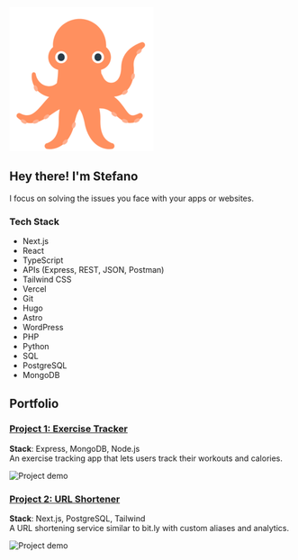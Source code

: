 ![just for fun](fxemoji--octopus.png)  
## Hey there! I'm Stefano 
I focus on solving the issues you face with your apps or websites.

### Tech Stack
- Next.js
- React
- TypeScript
- APIs (Express, REST, JSON, Postman)
- Tailwind CSS
- Vercel
- Git
- Hugo
- Astro
- WordPress
- PHP
- Python
- SQL
- PostgreSQL
- MongoDB

## Portfolio

### [Project 1: Exercise Tracker](https://exercise-tracker-fatto-in-casa.onrender.com/)
**Stack**: Express, MongoDB, Node.js  
An exercise tracking app that lets users track their workouts and calories.  

![Project demo](link-to-screenshot-or-gif.gif)

### [Project 2: URL Shortener](https://your-url-shortener-demo.com)
**Stack**: Next.js, PostgreSQL, Tailwind  
A URL shortening service similar to bit.ly with custom aliases and analytics.

![Project demo](link-to-screenshot-or-gif.gif)
